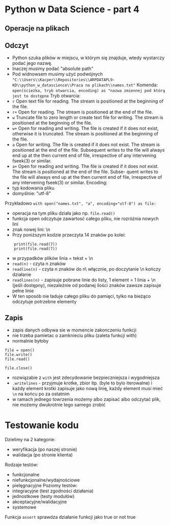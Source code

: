 # Python w Data Science - part 4
## Operacje na plikach
## Odczyt
- Python szuka plików w miejscu, w którym się znajduje, wtedy wystarczy podać jego nazwę.
- Inaczej musimy podać "absolute path"
- Pod widnowsem musimy użyć podwójnych ```"C:\\Users\\Kacper\\Repositories\\ARPDATAPL9-KD\\python_w_datascience\\Praca na plikach\\names.txt"```
Komenda: 
```open(ścieżka, tryb otwarcia, encoding) as "nazwa zmiennej pod którą jest to dostępne``` 
Tryb otwarcia:
- ``r``   Open text file for reading.  The stream is positioned at the
         beginning of the file.
- ``r+``  Open for reading.  The stream is positioned at the
         end of the file.
- ``w``   Truncate file to zero length or create text file for writing.
         The stream is positioned at the beginning of the file.
- ``w+``  Open for reading and writing.  The file is created if it does not
         exist, otherwise it is truncated.  The stream is positioned at
         the beginning of the file.
- ``a``  Open for writing.  The file is created if it does not exist.  The
         stream is positioned at the end of the file.  Subsequent writes
         to the file will always end up at the then current end of file,
         irrespective of any intervening fseek(3) or similar.
- ``a+``  Open for reading and writing.  The file is created if it does not
         exist.  The stream is positioned at the end of the file.  Subse-
         quent writes to the file will always end up at the then current
         end of file, irrespective of any intervening fseek(3) or similar.
Encoding:
- typ kodowania pliku
- domyślnie: "utf-8"

Przykładowo ```with open("names.txt", "a", encoding="utf-8") as file:```

- operacja na tym pliku działa jako np. ```file.read()```
- funkcja open odczytuje zawartosć całego pliku, nie rozróżnia nowych lini
- znak nowej lini: \n
- Przy poniższym kodzie przeczyta 14 znaków po kolei:
```
    print(file.read(7))
    print(file.read(7))
```
- w przypadków plików linia = tekst + \n
- ```read(n)``` - czyta n znaków
- ```readline(n)``` - czyta n znaków do n\ włącznie, po doczytanie \n kończy działanie
- ```readlines(n)``` - zapisuje pobrane linie do listy, 1 element = 1 linia + \n (jeśli dostępny), niezależnie od 
                       podanej ilości znaków zawsze zapisuje pełne linie
- W ten sposób nie ładuje całego pliku do pamięci, tylko na bieżąco odczytuje potrzebne elementy
## Zapis
- zapis danych odbywa sie w momencie zakonczeniu funkcji
- nie trzeba pamietac o zamknieciu pliku (zaleta funkcji with)
- normalnie byłoby
```
file = open()
file.write()
file.read()

file.close()
```
- rozwiązabie z ```with``` jest zdecydowanie bezpieczniejsza i wygodniejsza
- ```.writelines``` - przyjmuje krotke, zbior itp. (byle to bylo iterowalne) i każdy element krotki zapisuje jako 
   nową linię, każdy element musi mieć ```\n``` na końcu po za ostatnim
- w ramach jednego towrzenia możemy albo zapisać albo odczytać plik, nie możemy dwukrotnie tego samego zrobić

# Testowanie kodu
Dzielimy na 2 kategorie:
- weryfikacja (po naszej stronie)
- walidacja (po stronie klienta)

Rodzaje testów:
- funkcjonalne
- niefunkcjonalne/wydajnościowe
- pielęgnacyjne
Poziomy testów:
- integracyjne (test zgodności działania)
- jednostkowe (testy modułów)
- akceptacyjne/walidacyjne
- systemowe

Funkcja ```assert``` sprawdza działanie funkcji jako true or not true